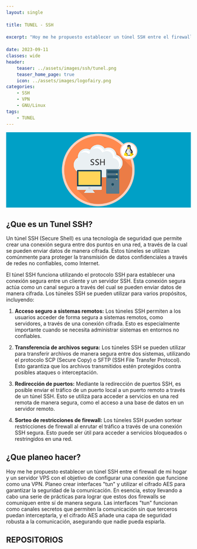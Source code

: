 ```yaml
---
layout: single

title: TUNEL - SSH

excerpt: "Hoy me he propuesto establecer un túnel SSH entre el firewall de mi hogar y un servidor VPS con el objetivo de configurar una conexión que funcione como una VPN. Planeo crear interfaces 'tun' y utilizar el cifrado AES para garantizar la seguridad de la comunicación. En esencia, estoy llevando a cabo una serie de prácticas para lograr que estos dos firewalls se comuniquen entre sí de manera segura. Las interfaces 'tun' funcionan como canales secretos que permiten la comunicación sin que terceros puedan interceptarla, y el cifrado AES añade una capa de seguridad robusta a la comunicación, asegurando que nadie pueda espiarla"

date: 2023-09-11
classes: wide
header:
    teaser: ../assets/images/ssh/tunel.png
    teaser_home_page: true
    icon: ../assets/images/logofairy.png
categories:
    - SSH
    - VPN
    - GNU/Linux
tags:  
    - TUNEL
---
```

<p align="center">
  <img src="../assets/images/ssh/wallpapers.png">
</p>

## ¿Que es un Tunel SSH?

Un túnel SSH (Secure Shell) es una tecnología de seguridad que permite crear una conexión segura entre dos puntos en una red, a través de la cual se pueden enviar datos de manera cifrada. Estos túneles se utilizan comúnmente para proteger la transmisión de datos confidenciales a través de redes no confiables, como Internet.

El túnel SSH funciona utilizando el protocolo SSH para establecer una conexión segura entre un cliente y un servidor SSH. Esta conexión segura actúa como un canal seguro a través del cual se pueden enviar datos de manera cifrada. Los túneles SSH se pueden utilizar para varios propósitos, incluyendo:

1. **Acceso seguro a sistemas remotos:** Los túneles SSH permiten a los usuarios acceder de forma segura a sistemas remotos, como servidores, a través de una conexión cifrada. Esto es especialmente importante cuando se necesita administrar sistemas en entornos no confiables.

1. **Transferencia de archivos segura:** Los túneles SSH se pueden utilizar para transferir archivos de manera segura entre dos sistemas, utilizando el protocolo SCP (Secure Copy) o SFTP (SSH File Transfer Protocol). Esto garantiza que los archivos transmitidos estén protegidos contra posibles ataques o interceptación.

1. **Redirección de puertos:** Mediante la redirección de puertos SSH, es posible enviar el tráfico de un puerto local a un puerto remoto a través de un túnel SSH. Esto se utiliza para acceder a servicios en una red remota de manera segura, como el acceso a una base de datos en un servidor remoto.

1. **Sorteo de restricciones de firewall:** Los túneles SSH pueden sortear restricciones de firewall al enrutar el tráfico a través de una conexión SSH segura. Esto puede ser útil para acceder a servicios bloqueados o restringidos en una red.


## ¿Que planeo hacer?

Hoy me he propuesto establecer un túnel SSH entre el firewall de mi hogar y un servidor VPS con el objetivo de configurar una conexión que funcione como una VPN. Planeo crear interfaces "tun" y utilizar el cifrado AES para garantizar la seguridad de la comunicación. En esencia, estoy llevando a cabo una serie de prácticas para lograr que estos dos firewalls se comuniquen entre sí de manera segura. Las interfaces "tun" funcionan como canales secretos que permiten la comunicación sin que terceros puedan interceptarla, y el cifrado AES añade una capa de seguridad robusta a la comunicación, asegurando que nadie pueda espiarla.

## REPOSITORIOS


```python


```

